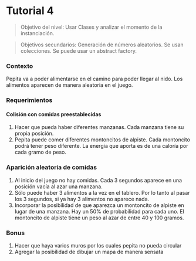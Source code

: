 # Tutorial 4

> Objetivo del nivel: Usar Clases y analizar el momento de la instanciación.

> Objetivos secundarios:  Generación de números aleatorios. Se usan colecciones. Se puede usar un abstract factory.


### Contexto

Pepita va a poder alimentarse en el camino para poder llegar al nido.
Los alimentos aparecen de manera aleatoria en el juego. 


### Requerimientos

#### Colisión con comidas preestablecidas
1. Hacer que pueda haber diferentes manzanas. Cada manzana tiene su propia posición. 
2. Pepita puede comer diferentes montoncitos de alpiste. Cada montoncito podrá tener peso diferente. La energia que aporta es de una caloría por cada gramo de peso.
   
### Aparición aleatoria de comidas
 
1. Al inicio del juego no hay comidas. Cada 3 segundos aparece en una posición vacía al azar una manzana. 
2. Sólo puede haber 3 alimentos a la vez en el tablero. Por lo tanto al pasar los 3 segundos, si ya hay 3 alimentos no aparece nada.
3. Incorporar la posibilidad de que aparezca un montoncito de alpiste en lugar de una manzana. Hay un 50% de probabilidad para cada uno.
   El montoncito de alpiste tiene un peso al azar de entre 40 y 100 gramos.

### Bonus
1. Hacer que haya varios muros por los cuales pepita no pueda circular
2. Agregar la posibilidad de dibujar un mapa de manera sensata
